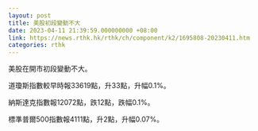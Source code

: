 ```yaml
---
layout: post
title: 美股初段變動不大
date: 2023-04-11 21:39:59.000000000 +08:00
link: https://news.rthk.hk/rthk/ch/component/k2/1695808-20230411.htm
categories: rthk
---
```


美股在開市初段變動不大。

道瓊斯指數較早時報33619點，升33點，升幅0.1%。

納斯達克指數報12072點，跌12點，跌幅0.1%。

標準普爾500指數報4111點，升2點，升幅0.07%。
